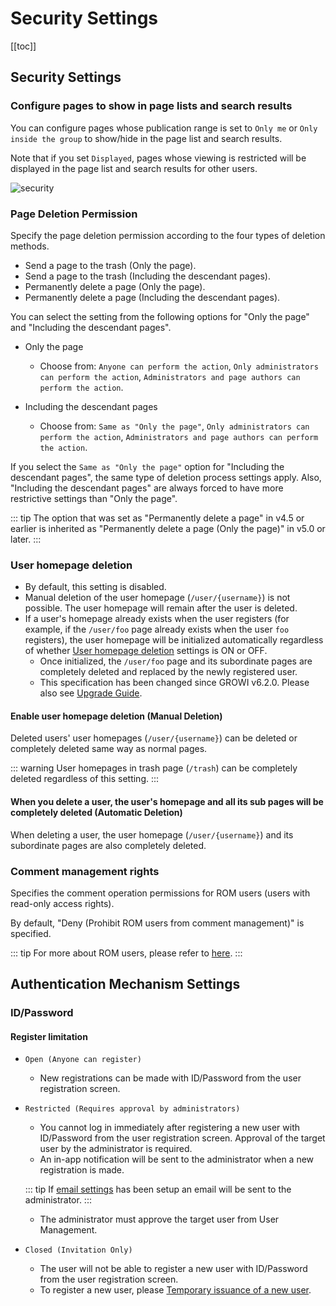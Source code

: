 # Security Settings

[[toc]]

## Security Settings

### Configure pages to show in page lists and search results

You can configure pages whose publication range is set to `Only me` or `Only inside the group` to show/hide in the page list and search results.

Note that if you set `Displayed`, pages whose viewing is restricted will be displayed in the page list and search results for other users.

<img :src="$withBase('/assets/images/en/security.png')" alt="security">

### Page Deletion Permission

Specify the page deletion permission according to the four types of deletion methods.

- Send a page to the trash (Only the page).
- Send a page to the trash (Including the descendant pages).
- Permanently delete a page (Only the page).
- Permanently delete a page (Including the descendant pages).

You can select the setting from the following options for "Only the page" and "Including the descendant pages".

- Only the page
  - Choose from: `Anyone can perform the action`, `Only administrators can perform the action`, `Administrators and page authors can perform the action`.

- Including the descendant pages
  - Choose from: `Same as "Only the page"`, `Only administrators can perform the action`, `Administrators and page authors can perform the action`.

If you select the `Same as "Only the page"` option for "Including the descendant pages", the same type of deletion process settings apply. Also, "Including the descendant pages" are always forced to have more restrictive settings than "Only the page".

::: tip
The option that was set as "Permanently delete a page" in v4.5 or earlier is inherited as "Permanently delete a page (Only the page)" in v5.0 or later.
:::

### User homepage deletion

- By default, this setting is disabled.
- Manual deletion of the user homepage (`/user/{username}`) is not possible. The user homepage will remain after the user is deleted.
- If a user's homepage already exists when the user registers (for example, if the `/user/foo` page already exists when the user `foo` registers), the user homepage will be initialized automatically regardless of whether [User homepage deletion](/en/admin-guide/management-cookbook/security.html#user-homepage-deletion) settings is ON or OFF.
  - Once initialized, the `/user/foo` page and its subordinate pages are completely deleted and replaced by the newly registered user.
  - This specification has been changed since GROWI v6.2.0. Please also see [Upgrade Guide](/en/admin-guide/upgrading/62x.html).

#### Enable user homepage deletion (Manual Deletion)

Deleted users' user homepages (`/user/{username}`) can be deleted or completely deleted same way as normal pages.

::: warning
User homepages in trash page (`/trash`) can be completely deleted regardless of this setting.
:::

#### When you delete a user, the user's homepage and all its sub pages will be completely deleted (Automatic Deletion)

When deleting a user, the user homepage (`/user/{username}`) and its subordinate pages are also completely deleted.

### Comment management rights

Specifies the comment operation permissions for ROM users (users with read-only access rights).

By default, "Deny (Prohibit ROM users from comment management)" is specified.

::: tip
For more about ROM users, please refer to [here](/en/admin-guide/management-cookbook/user-management.html#user-table).
:::

## Authentication Mechanism Settings

### ID/Password

#### Register limitation

- `Open (Anyone can register)`
  - New registrations can be made with ID/Password from the user registration screen.

  <img :src="$withBase('/assets/images/en/register1.png')" alt="">

- `Restricted (Requires approval by administrators)`
  - You cannot log in immediately after registering a new user with ID/Password from the user registration screen. Approval of the target user by the administrator is required.

  <img :src="$withBase('/assets/images/en/register2.png')" alt="">

  - An in-app notification will be sent to the administrator when a new registration is made.

  ::: tip
  If [email settings](/en/admin-guide/management-cookbook/app-settings.html#email-settings) has been setup an email will be sent to the administrator.
  :::

  - The administrator must approve the target user from User Management.

- `Closed (Invitation Only)`
  - The user will not be able to register a new user with ID/Password from the user registration screen.
  - To register a new user, please [Temporary issuance of a new user](/en/admin-guide/management-cookbook/user-management.html#granting-read-only-access-rights).
